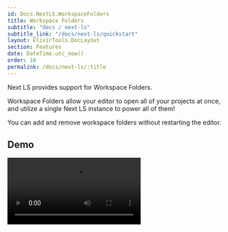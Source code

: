 ```yaml
---
id: Docs.NextLS.WorkspaceFolders
title: Workspace Folders
subtitle: "docs / next-ls"
subtitle_link: "/docs/next-ls/quickstart"
layout: ElixirTools.DocLayout
section: Features
date: DateTime.utc_now()
order: 10
permalink: /docs/next-ls/:title
---
```


Next LS provides support for Workspace Folders.

Workspace Folders allow your editor to open all of your projects at once, and utilize a single Next LS instance to power all of them!

You can add and remove workspace folders without restarting the editor.

## Demo

<video src="https://f005.backblazeb2.com/file/elixir-tools/next-ls-workspace-folders.mp4" controls></video>
